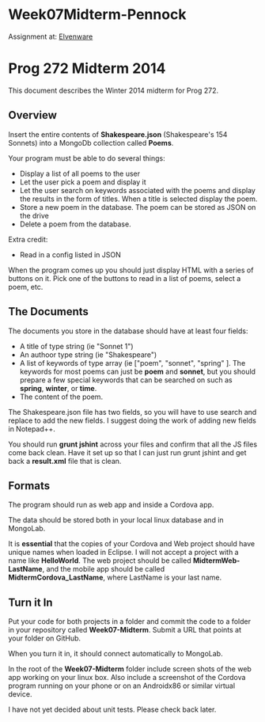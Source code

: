 Week07Midterm-Pennock
=======================

Assignment at: [Elvenware](http://www.elvenware.com/charlie/books/CloudNotes/Assignments/Prog272Midterm2014.html)

Prog 272 Midterm 2014
=====================
This document describes the Winter 2014 midterm for Prog 272.

Overview
--------
Insert the entire contents of **Shakespeare.json** (Shakespeare's 154 Sonnets) into a MongoDb collection called **Poems**.

Your program must be able to do several things:

 - Display a list of all poems to the user
 - Let the user pick a poem and display it
 - Let the user search on keywords associated with the poems and display the results in the form of titles. When a title is selected display the poem.
 - Store a new poem in the database. The poem can be stored as JSON on the drive
 - Delete a poem from the database.

Extra credit:

 - Read in a config listed in JSON

When the program comes up you should just display HTML with a series of buttons on it. Pick one of the buttons to read in a list of poems, select a poem, etc.

The Documents
-------------
The documents you store in the database should have at least four fields:

 - A title of type string (ie &quot;Sonnet 1&quot;)
 - An authoor type string (ie &quot;Shakespeare&quot;)
 - A list of keywords of type array (ie [&quot;poem&quot;, &quot;sonnet&quot;, &quot;spring&quot; ]. The keywords for most poems can just be **poem** and **sonnet**, but you should prepare a few special keywords that can be searched on such as **spring**, **winter**, or **time**.
 - The content of the poem.

The Shakespeare.json file has two fields, so you will have to use search and replace to add the new fields. I suggest doing the work of adding new fields in Notepad++.

You should run **grunt jshint** across your files and confirm that all the JS files come back clean. Have it set up so that I can just run grunt jshint and get back a **result.xml** file that is clean.

Formats
-------
The program should run as web app and inside a Cordova app.

The data should be stored both in your local linux database and in MongoLab.

It is **essential** that the copies of your Cordova and Web project should have unique names when loaded in Eclipse. I will not accept a project with a name like **HelloWorld**. The web project should be called **MidtermWeb-LastName**, and the mobile app should be called **MidtermCordova_LastName**, where LastName is your last name.

Turn it In
----------
Put your code for both projects in a folder and commit the code to a folder in your repository called **Week07-Midterm**. Submit a URL that points at your folder on GitHub.

When you turn it in, it should connect automatically to MongoLab.

In the root of the **Week07-Midterm** folder include screen shots of the web app working on your linux box. Also include a screenshot of the Cordova program running on your phone or on an Androidx86 or similar virtual device.

I have not yet decided about unit tests. Please check back later.
